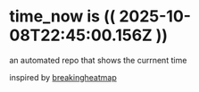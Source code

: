 # time_now is (( 2025-10-08T22:45:00.156Z ))

an automated repo that shows the currnent time

inspired by [breakingheatmap](https://github.com/breakingheatmap/breakingheatmap)